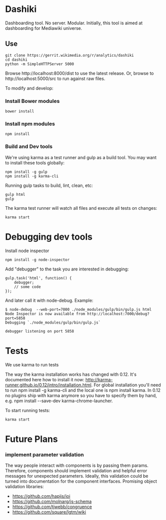 # Dashiki

Dashboarding tool.  No server.  Modular.
Initially, this tool is aimed at dashboarding for Mediawiki universe.

## Use

```
git clone https://gerrit.wikimedia.org/r/analytics/dashiki
cd dashiki
python -m SimpleHTTPServer 5000
```

Browse http://localhost:8000/dist to use the latest release.
Or, browse to http://localhost:5000/src to run against raw files.

To modify and develop:

### Install Bower modules
`bower install`

### Install npm modules
`npm install`

### Build and Dev tools

We're using karma as a test runner and gulp as a build tool.  You may want to
install these tools globally:

```
npm install -g gulp
npm install -g karma-cli
```

Running gulp tasks to build, lint, clean, etc:
```
gulp html
gulp
```

The karma test runner will watch all files and execute all tests on changes:
```
karma start
```

# Debugging dev tools
Install node inspector

```
npm install -g node-inspector
```

Add "debugger" to the task you are interested in debugging:

```
gulp.task('html', function() {
    debugger;
    // some code
});
```

And later call it with node-debug. Example:

```
$ node-debug  --web-port=7000 ./node_modules/gulp/bin/gulp.js html
Node Inspector is now available from http://localhost:7000/debug?port=5858
Debugging `./node_modules/gulp/bin/gulp.js`

debugger listening on port 5858
```

# Tests
We use karma to run tests

The way the karma installation works has changed with 0.12. It's documented here how to install it now:
http://karma-runner.github.io/0.12/intro/installation.html. For global installation you'll need 
to run npm install -g karma-cli and the local one is npm install karma. 
In 0.12 no plugins ship with karma anymore so you have to specify them by hand, e.g. npm install --save-dev karma-chrome-launcher.

To start running tests:
```
karma start
```

# Future Plans

### implement parameter validation

The way people interact with components is by passing them params.  Therefore, components should implement validation and helpful error messages for unexpected parameters.  Ideally, this validation could be turned into documentation for the component interfaces.  Promising object validation libraries:

* https://github.com/hapijs/joi
* https://github.com/molnarg/js-schema
* https://github.com/tjwebb/congruence
* https://github.com/square/lgtm/wiki

